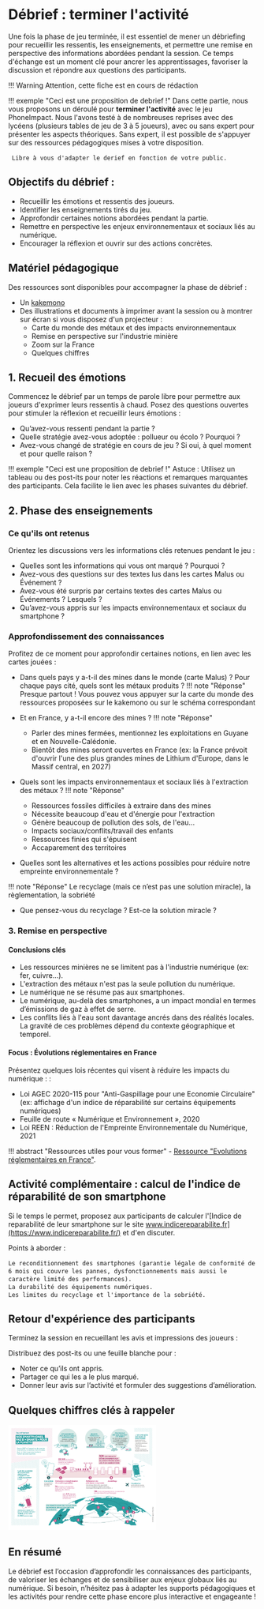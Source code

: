 # Débrief : terminer l'activité
Une fois la phase de jeu terminée, il est essentiel de mener un débriefing pour recueillir les ressentis, les enseignements, et permettre une remise en perspective des informations abordées pendant la session. Ce temps d'échange est un moment clé pour ancrer les apprentissages, favoriser la discussion et répondre aux questions des participants.

!!! Warning
    Attention, cette fiche est en cours de rédaction

!!! exemple "Ceci est une proposition de debrief !"
      Dans cette partie, nous vous proposons un déroulé pour **terminer l'activité** avec le jeu PhoneImpact.
      Nous l'avons testé à de nombreuses reprises avec des lycéens (plusieurs tables de jeu de 3 à 5 joueurs), avec ou sans expert pour présenter les aspects théoriques. Sans expert, il est possible de s'appuyer sur des ressources pédagogiques mises à votre disposition.

     Libre à vous d'adapter le derief en fonction de votre public.
## Objectifs du débrief :
- Recueillir les émotions et ressentis des joueurs.
- Identifier les enseignements tirés du jeu.
- Approfondir certaines notions abordées pendant la partie.
- Remettre en perspective les enjeux environnementaux et sociaux liés au numérique.
- Encourager la réflexion et ouvrir sur des actions concrètes.

## Matériel pédagogique

Des ressources sont disponibles pour accompagner la phase de débrief :

- Un [kakemono](MaterielPedagogique/Kakemonos/kakemonoDebrief_PhoneImpact.pdf)
- Des illustrations et documents à imprimer avant la session ou à montrer sur écran si vous disposez d'un projecteur :  
    - Carte du monde des métaux et des impacts environnementaux
    - Remise en perspective sur l'industrie minière
    - Zoom sur la France
    - Quelques chiffres

## 1. Recueil des émotions

Commencez le débrief par un temps de parole libre pour permettre aux joueurs d'exprimer leurs ressentis à chaud. Posez des questions ouvertes pour stimuler la réflexion et recueillir leurs émotions :

- Qu’avez-vous ressenti pendant la partie ?
- Quelle stratégie avez-vous adoptée : pollueur ou écolo ? Pourquoi ?
- Avez-vous changé de stratégie en cours de jeu ? Si oui, à quel moment et pour quelle raison ?

!!! exemple "Ceci est une proposition de debrief !"
    Astuce : Utilisez un tableau ou des post-its pour noter les réactions et remarques marquantes des participants. Cela facilite le lien avec les phases suivantes du débrief.

## 2. Phase des enseignements
### Ce qu'ils ont retenus
Orientez les discussions vers les informations clés retenues pendant le jeu :

- Quelles sont les informations qui vous ont marqué ? Pourquoi ?
- Avez-vous des questions sur des textes lus dans les cartes Malus ou Événement ?
- Avez-vous été surpris par certains textes des cartes Malus ou Événements ? Lesquels ?
- Qu’avez-vous appris sur les impacts environnementaux et sociaux du smartphone ?

### Approfondissement des connaissances
Profitez de ce moment pour approfondir certaines notions, en lien avec les cartes jouées :
 
- Dans quels pays y a-t-il des mines dans le monde (carte Malus) ? Pour chaque pays cité, quels sont les métaux produits ?
!!! note "Réponse"
    Presque partout ! Vous pouvez vous appuyer sur la carte du monde des ressources proposées sur le kakemono ou sur le schéma correspondant

- Et en France, y a-t-il encore des mines ?
  !!! note "Réponse"
    - Parler des mines fermées, mentionnez les exploitations en Guyane et en Nouvelle-Calédonie.
    - Bientôt des mines seront ouvertes en France (ex: la France prévoit d'ouvrir l'une des plus grandes mines de Lithium d'Europe, dans le Massif central, en 2027)

- Quels sont les impacts environnementaux et sociaux liés à l'extraction des métaux ?
!!! note "Réponse"
    - Ressources fossiles difficiles à extraire dans des mines
    - Nécessite beaucoup d'eau et d'énergie pour l'extraction
    - Génère beaucoup de pollution des sols, de l'eau...
    - Impacts sociaux/conflits/travail des enfants
    - Ressources finies qui s'épuisent
    - Accaparement des territoires 

- Quelles sont les alternatives et les actions possibles pour réduire notre empreinte environnementale ?

!!! note "Réponse"
    Le recyclage (mais ce n’est pas une solution miracle), la règlementation, la sobriété

- Que pensez-vous du recyclage ? Est-ce la solution miracle ?

### 3. Remise en perspective
#### Conclusions clés

- Les ressources minières ne se limitent pas à l'industrie numérique (ex: fer, cuivre...).
- L'extraction des métaux n'est pas la seule pollution du numérique.
- Le numérique ne se résume pas aux smartphones.
- Le numérique, au-delà des smartphones, a un impact mondial en termes d’émissions de gaz à effet de serre.
- Les conflits liés à l'eau sont davantage ancrés dans des réalités locales. La gravité de ces problèmes dépend du contexte géographique et temporel.

#### Focus : Évolutions réglementaires en France
Présentez quelques lois récentes qui visent à réduire les impacts du numérique : :

- Loi AGEC 2020-115 pour "Anti-Gaspillage pour une Economie Circulaire" (ex: affichage d'un indice de réparabilité sur certains équipements numériques)
- Feuille de route « Numérique et Environnement », 2020
- Loi REEN : Réduction de l'Empreinte Environnementale du Numérique, 2021

!!! abstract "Ressources utiles pour vous former"
    - [Ressource "Evolutions réglementaires en France"](../Ressources/Evolutions_reglementaires.md).

## Activité complémentaire : calcul de l'indice de réparabilité de son smartphone
Si le temps le permet, proposez aux participants de calculer l'[Indice de reparabilité de leur smartphone sur le site www.indicereparabilite.fr](https://www.indicereparabilite.fr/) et d'en discuter.

Points à aborder :

    Le reconditionnement des smartphones (garantie légale de conformité de 6 mois qui couvre les pannes, dysfonctionnements mais aussi le caractère limité des performances).
    La durabilité des équipements numériques.
    Les limites du recyclage et l'importance de la sobriété.

## Retour d'expérience des participants

Terminez la session en recueillant les avis et impressions des joueurs :

Distribuez des post-its ou une feuille blanche pour :
- Noter ce qu’ils ont appris.
- Partager ce qui les a le plus marqué.
- Donner leur avis sur l’activité et formuler des suggestions d’amélioration.

## Quelques chiffres clés à rappeler

<a href="MaterielPedagogique/Illustrations/ADEME-smartphone_Illu_infographie.png"><img src="MaterielPedagogique/Illustrations/ADEME-smartphone_Illu_infographie.png" width="300"/></a>

## En résumé

Le débrief est l’occasion d’approfondir les connaissances des participants, de valoriser les échanges et de sensibiliser aux enjeux globaux liés au numérique.
Si besoin, n’hésitez pas à adapter les supports pédagogiques et les activités pour rendre cette phase encore plus interactive et engageante !